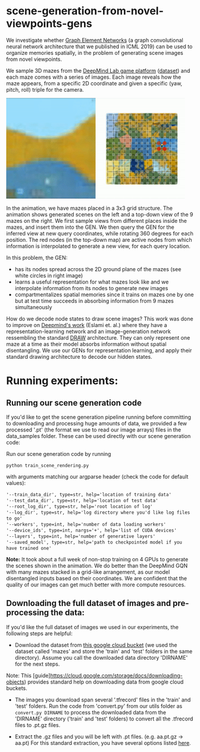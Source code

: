 # scene-generation-from-novel-viewpoints-gens

We investigate whether [Graph Element Networks](https://www.google.com/url?q=https%3A%2F%2Farxiv.org%2Fabs%2F1904.09019&sa=D) (a graph convolutional neural network architecture that we published in ICML 2019) can be used to organize memories spatially, in the problem of generating scene images from novel viewpoints.

We sample 3D mazes from the [DeepMind Lab game platform](https://www.google.com/url?q=https%3A%2F%2Farxiv.org%2Fpdf%2F1612.03801.pdf&sa=D) ([dataset](https://www.google.com/url?q=https%3A%2F%2Fgithub.com%2Fdeepmind%2Fgqn-datasets&sa=D)) and each maze comes with a series of images. Each image reveals how the maze appears, from a specific 2D coordinate and given a specific (yaw, pitch, roll) triple for the camera. 

![GUI wrapper preview](https://github.com/jaks19/scene-generation-from-novel-viewpoints-gens/blob/master/gifs/scene.gif)

In the animation, we have  mazes placed in a 3x3 grid structure. The animation shows generated scenes on the left and a top-down view of the 9 mazes on the right. We first sample views from different places inside the mazes, and insert them into the GEN. We then query the GEN for the inferred view at new query coordinates, while rotating 360 degrees for each position. The red nodes (in the top-down map) are active nodes from which information is interpolated to generate a new view, for each query location.

In this problem, the GEN:
* has its nodes spread across the 2D ground plane of the mazes (see white circles in right image)
* learns a useful representation for what mazes look like and we interpolate information from its nodes to generate new images
* compartmentalizes spatial memories since it trains on mazes one by one but at test time succeeds in absorbing information from 9 mazes simultaneously

How do we decode node states to draw scene images? This work was done to improve on [Deepmind's work](https://www.google.com/url?q=https%3A%2F%2Fscience.sciencemag.org%2Fcontent%2F360%2F6394%2F1204&sa=D) (Eslami et. al.) where they have a representation-learning network and an image-generation network ressembling the standard [DRAW](https://www.google.com/url?q=https%3A%2F%2Farxiv.org%2Fpdf%2F1502.04623.pdf&sa=D) architecture. They can only represent one maze at a time as their model absorbs information without spatial disentangling. We use our GENs for representation learning, and apply their standard drawing architecture to decode our hidden states.

# Running experiments:

## Running our scene generation code 
If you'd like to get the scene generation pipeline running before committing to downloading and processing huge amounts of data, we provided a few processed '.pt' (the format we use to read our image arrays) files in the data_samples folder. These can be used directly with our scene generation code:

Run our scene generation code by running 
```
python train_scene_rendering.py
```
with arguments matching our argparse header (check the code for default values):
```
'--train_data_dir', type=str, help='location of training data'
'--test_data_dir', type=str, help='location of test data'
'--root_log_dir', type=str, help='root location of log'
'--log_dir', type=str, help='log directory where you'd like log files to go'
'--workers', type=int, help='number of data loading workers'
'--device_ids', type=int, nargs='+', help='list of CUDA devices'
'--layers', type=int, help='number of generative layers'
'--saved_model', type=str, help='path to checkpointed model if you have trained one'
```
**Note:**
It took about a full week of non-stop training on 4 GPUs to generate the scenes shown in the animation. We do better than the DeepMind GQN with many mazes stacked in a grid-like arrangement, as our model disentangled inputs based on their coordinates. We are confident that the quality of our images can get much better with more compute resources.

## Downloading the full dataset of images and pre-processing the data:
If you'd like the full dataset of images we used in our experiments, the following steps are helpful:

* Download the dataset from [this google cloud bucket](https://console.cloud.google.com/storage/browser/gqn-dataset) (we used the dataset called 'mazes' and store the 'train' and 'test' folders in the same directory). Assume you call the downloaded data directory 'DIRNAME' for the next steps. 

Note: This [guide]https://cloud.google.com/storage/docs/downloading-objects) provides standard help on downloading data from google cloud buckets.

* The images you download span several '.tfrecord' files in the 'train' and 'test' folders. Run the code from 'convert.py' from our utils folder as
```convert.py DIRNAME``` to process the downloaded data from the 'DIRNAME' directory ('train' and 'test' folders) to convert all the .tfrecord files to .pt.gz files.

* Extract the .gz files and you will be left with .pt files. (e.g. aa.pt.gz -> aa.pt)
For this standard extraction, you have several options listed [here](http://kb.winzip.com/kb/entry/124/).
